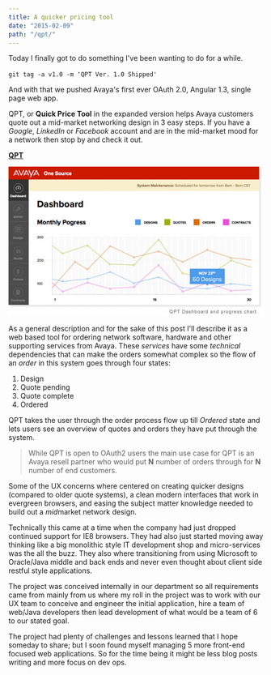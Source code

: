 ```yaml
---
title: A quicker pricing tool
date: "2015-02-09"
path: "/qpt/"
---
```


Today I finally got to do something I've been wanting to do for a while.

`git tag -a v1.0 -m 'QPT Ver. 1.0 Shipped'`

And with that we pushed Avaya's first ever OAuth 2.0, Angular 1.3, single page web app.

QPT, or **Quick Price Tool** in the expanded version helps Avaya customers quote out a mid-market networking design in 3 easy steps. If you have a *Google*, *LinkedIn* or *Facebook* account and are in the mid-market mood for a network then stop by and check it out.

**[QPT](https://qpt.avaya.com/a1s/login/login.html)**

![QPT](./qpt.jpg)

As a general description and for the sake of this post I'll describe it as a web based tool for ordering network software, hardware and other supporting services from Avaya. These *services* have some *technical* dependencies that can make the orders somewhat complex so the flow of an *order* in this system goes through four states:

  1. Design
  2. Quote pending
  3. Quote complete
  4. Ordered

QPT takes the user through the order process flow up till *Ordered* state and lets users see an overview of quotes and orders they have put through the system.

> While QPT is open to OAuth2 users the main use case for QPT is an Avaya resell partner who would put **N** number of orders through for **N** number of end customers.

Some of the  UX concerns where centered on creating quicker designs (compared to older quote systems), a clean modern interfaces that work in evergreen browsers, and easing the subject matter knowledge needed to build out a *mid*market network design.

Technically this came at a time when the company had just dropped continued support for IE8 browsers. They had also just started moving away thinking like a big monolithic style IT development shop and micro-services was the all the buzz. They also where transitioning from using Microsoft to Oracle/Java middle and back ends and never even thought about client side restful style applications.

The project was conceived internally in our department so all requirements came from mainly from us where my roll in the project was to work with our UX team to conceive and engineer the initial application, hire a team of web/Java developers then lead development of what would be a team of 6 to our stated goal.

The project had plenty of challenges and lessons learned that I hope someday to share; but I soon found myself managing 5 more front-end focused web applications. So for the time being it might be less blog posts writing and more focus on dev ops.
